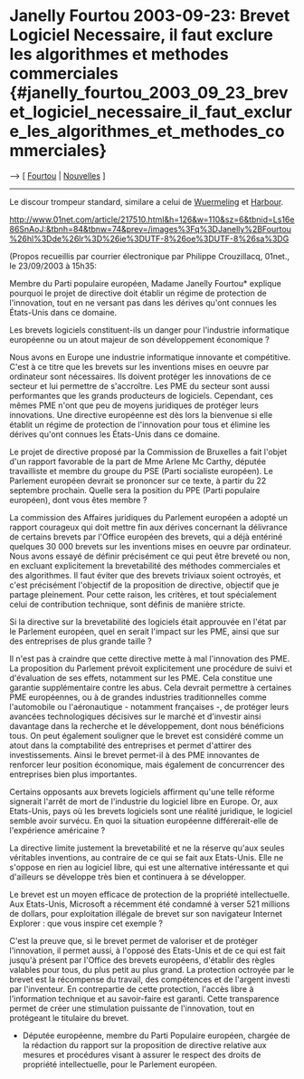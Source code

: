 # Janelly Fourtou 2003-09-23: Brevet Logiciel Necessaire, il faut exclure les algorithmes et methodes commerciales {#janelly_fourtou_2003_09_23_brevet_logiciel_necessaire_il_faut_exclure_les_algorithmes_et_methodes_commerciales}

\--\> \[ [ Fourtou](SwpatjfourtouFr "wikilink") \| [
Nouvelles](SwpatcninoFr "wikilink") \]

------------------------------------------------------------------------

Le discour trompeur standard, similare a celui de [
Wuermeling](SwpatjwuermelingDe "wikilink") et [
Harbour](SwpatmharbourEn "wikilink").

<http://www.01net.com/article/217510.html&h=126&w=110&sz=6&tbnid=Ls16e86SnAoJ:&tbnh=84&tbnw=74&prev=/images%3Fq%3DJanelly%2BFourtou%26hl%3Dde%26lr%3D%26ie%3DUTF-8%26oe%3DUTF-8%26sa%3DG>

(Propos recueillis par courrier électronique par Philippe Crouzillacq,
01net., le 23/09/2003 à 15h35:

Membre du Parti populaire européen, Madame Janelly Fourtou\* explique
pourquoi le projet de directive doit établir un régime de protection de
l\'innovation, tout en ne versant pas dans les dérives qu\'ont connues
les États-Unis dans ce domaine.

Les brevets logiciels constituent-ils un danger pour l\'industrie
informatique européenne ou un atout majeur de son développement
économique ?

Nous avons en Europe une industrie informatique innovante et
compétitive. C\'est à ce titre que les brevets sur les inventions mises
en oeuvre par ordinateur sont nécessaires. Ils doivent protéger les
innovations de ce secteur et lui permettre de s\'accroître. Les PME du
secteur sont aussi performantes que les grands producteurs de logiciels.
Cependant, ces mêmes PME n\'ont que peu de moyens juridiques de protéger
leurs innovations. Une directive européenne est dès lors la bienvenue si
elle établit un régime de protection de l\'innovation pour tous et
élimine les dérives qu\'ont connues les États-Unis dans ce domaine.

Le projet de directive proposé par la Commission de Bruxelles a fait
l\'objet d\'un rapport favorable de la part de Mme Arlene Mc Carthy,
députée travailliste et membre du groupe du PSE (Parti socialiste
européen). Le Parlement européen devrait se prononcer sur ce texte, à
partir du 22 septembre prochain. Quelle sera la position du PPE (Parti
populaire européen), dont vous êtes membre ?

La commission des Affaires juridiques du Parlement européen a adopté un
rapport courageux qui doit mettre fin aux dérives concernant la
délivrance de certains brevets par l\'Office européen des brevets, qui a
déjà entériné quelques 30 000 brevets sur les inventions mises en oeuvre
par ordinateur. Nous avons essayé de définir précisément ce qui peut
être breveté ou non, en excluant explicitement la brevetabilité des
méthodes commerciales et des algorithmes. Il faut éviter que des brevets
triviaux soient octroyés, et c\'est précisément l\'objectif de la
proposition de directive, objectif que je partage pleinement. Pour cette
raison, les critères, et tout spécialement celui de contribution
technique, sont définis de manière stricte.

Si la directive sur la brevetabilité des logiciels était approuvée en
l\'état par le Parlement européen, quel en serait l\'impact sur les PME,
ainsi que sur des entreprises de plus grande taille ?

Il n\'est pas à craindre que cette directive mette à mal l\'innovation
des PME. La proposition du Parlement prévoit explicitement une procédure
de suivi et d\'évaluation de ses effets, notamment sur les PME. Cela
constitue une garantie supplémentaire contre les abus. Cela devrait
permettre à certaines PME européennes, ou à de grandes industries
traditionnelles comme l\'automobile ou l\'aéronautique - notamment
françaises -, de protéger leurs avancées technologiques décisives sur le
marché et d\'investir ainsi davantage dans la recherche et le
développement, dont nous bénéficions tous. On peut également souligner
que le brevet est considéré comme un atout dans la comptabilité des
entreprises et permet d\'attirer des investissements. Ainsi le brevet
permet-il à des PME innovantes de renforcer leur position économique,
mais également de concurrencer des entreprises bien plus importantes.

Certains opposants aux brevets logiciels affirment qu\'une telle réforme
signerait l\'arrêt de mort de l\'industrie du logiciel libre en Europe.
Or, aux Etats-Unis, pays où les brevets logiciels sont une réalité
juridique, le logiciel semble avoir survécu. En quoi la situation
européenne différerait-elle de l\'expérience américaine ?

La directive limite justement la brevetabilité et ne la réserve qu\'aux
seules véritables inventions, au contraire de ce qui se fait aux
Etats-Unis. Elle ne s\'oppose en rien au logiciel libre, qui est une
alternative intéressante et qui d\'ailleurs se développe très bien et
continuera à se développer.

Le brevet est un moyen efficace de protection de la propriété
intellectuelle. Aux Etats-Unis, Microsoft a récemment été condamné à
verser 521 millions de dollars, pour exploitation illégale de brevet sur
son navigateur Internet Explorer : que vous inspire cet exemple ?

C\'est la preuve que, si le brevet permet de valoriser et de protéger
l\'innovation, il permet aussi, à l\'opposé des Etats-Unis et de ce qui
est fait jusqu\'à présent par l\'Office des brevets européens,
d\'établir des règles valables pour tous, du plus petit au plus grand.
La protection octroyée par le brevet est la récompense du travail, des
compétences et de l\'argent investi par l\'inventeur. En contrepartie de
cette protection, l\'accès libre à l\'information technique et au
savoir-faire est garanti. Cette transparence permet de créer une
stimulation puissante de l\'innovation, tout en protégeant le titulaire
du brevet.

-   Députée européenne, membre du Parti Populaire européen, chargée de
    la rédaction du rapport sur la proposition de directive relative aux
    mesures et procédures visant à assurer le respect des droits de
    propriété intellectuelle, pour le Parlement européen.
